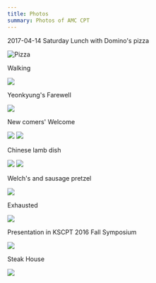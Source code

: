 ```yaml
---
title: Photos
summary: Photos of AMC CPT
---
```


2017-04-14 Saturday Lunch with Domino's pizza

![Pizza](http://i.imgur.com/rYS70lr.jpg)

Walking

![](http://i.imgur.com/dOnfcNm.jpg)

Yeonkyung's Farewell

![](http://i.imgur.com/2Qunjlk.jpg)

New comers' Welcome

![](http://i.imgur.com/ezjM92J.jpg)
![](http://i.imgur.com/TZdjZwY.jpg)

Chinese lamb dish

![](http://i.imgur.com/nY9U9t7.jpg)
![](http://i.imgur.com/9g8imWQ.jpg)

Welch's and sausage pretzel

![](http://i.imgur.com/sbBVVIy.jpg)

Exhausted

![](http://i.imgur.com/2NcArOk.jpg)

Presentation in KSCPT 2016 Fall Symposium

![](http://i.imgur.com/YbUiEcU.jpg)

Steak House

![](http://i.imgur.com/YaENoxX.jpg)
